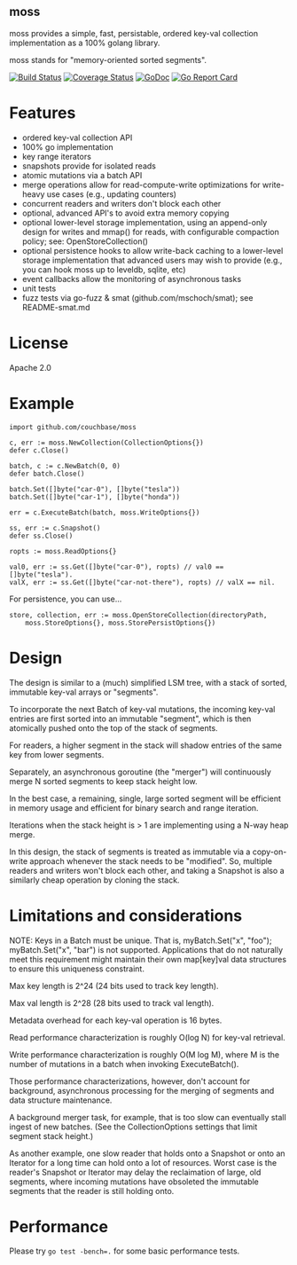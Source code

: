 moss
----

moss provides a simple, fast, persistable, ordered key-val collection
implementation as a 100% golang library.

moss stands for "memory-oriented sorted segments".

[![Build Status](https://travis-ci.org/couchbase/moss.svg?branch=master)](https://travis-ci.org/couchbase/moss) [![Coverage Status](https://coveralls.io/repos/github/couchbase/moss/badge.svg?branch=master)](https://coveralls.io/github/couchbase/moss?branch=master) [![GoDoc](https://godoc.org/github.com/couchbase/moss?status.svg)](https://godoc.org/github.com/couchbase/moss) [![Go Report Card](https://goreportcard.com/badge/github.com/couchbase/moss)](https://goreportcard.com/report/github.com/couchbase/moss)

Features
========

* ordered key-val collection API
* 100% go implementation
* key range iterators
* snapshots provide for isolated reads
* atomic mutations via a batch API
* merge operations allow for read-compute-write optimizations
  for write-heavy use cases (e.g., updating counters)
* concurrent readers and writers don't block each other
* optional, advanced API's to avoid extra memory copying
* optional lower-level storage implementation, using
  an append-only design for writes and mmap() for reads,
  with configurable compaction policy; see: OpenStoreCollection()
* optional persistence hooks to allow write-back caching to a
  lower-level storage implementation that advanced users may wish to
  provide (e.g., you can hook moss up to leveldb, sqlite, etc)
* event callbacks allow the monitoring of asynchronous tasks
* unit tests
* fuzz tests via go-fuzz & smat (github.com/mschoch/smat);
  see README-smat.md

License
=======

Apache 2.0

Example
=======

    import github.com/couchbase/moss

    c, err := moss.NewCollection(CollectionOptions{})
    defer c.Close()

    batch, c := c.NewBatch(0, 0)
    defer batch.Close()

    batch.Set([]byte("car-0"), []byte("tesla"))
    batch.Set([]byte("car-1"), []byte("honda"))

    err = c.ExecuteBatch(batch, moss.WriteOptions{})

    ss, err := c.Snapshot()
    defer ss.Close()

    ropts := moss.ReadOptions{}

    val0, err := ss.Get([]byte("car-0"), ropts) // val0 == []byte("tesla").
    valX, err := ss.Get([]byte("car-not-there"), ropts) // valX == nil.

For persistence, you can use...

    store, collection, err := moss.OpenStoreCollection(directoryPath,
        moss.StoreOptions{}, moss.StorePersistOptions{})

Design
======

The design is similar to a (much) simplified LSM tree, with a stack of
sorted, immutable key-val arrays or "segments".

To incorporate the next Batch of key-val mutations, the incoming
key-val entries are first sorted into an immutable "segment", which is
then atomically pushed onto the top of the stack of segments.

For readers, a higher segment in the stack will shadow entries of the
same key from lower segments.

Separately, an asynchronous goroutine (the "merger") will continuously
merge N sorted segments to keep stack height low.

In the best case, a remaining, single, large sorted segment will be
efficient in memory usage and efficient for binary search and range
iteration.

Iterations when the stack height is > 1 are implementing using a N-way
heap merge.

In this design, the stack of segments is treated as immutable via a
copy-on-write approach whenever the stack needs to be "modified".  So,
multiple readers and writers won't block each other, and taking a
Snapshot is also a similarly cheap operation by cloning the stack.

Limitations and considerations
==============================

NOTE: Keys in a Batch must be unique.  That is, myBatch.Set("x",
"foo"); myBatch.Set("x", "bar") is not supported.  Applications that
do not naturally meet this requirement might maintain their own
map[key]val data structures to ensure this uniqueness constraint.

Max key length is 2^24 (24 bits used to track key length).

Max val length is 2^28 (28 bits used to track val length).

Metadata overhead for each key-val operation is 16 bytes.

Read performance characterization is roughly O(log N) for key-val
retrieval.

Write performance characterization is roughly O(M log M), where M is
the number of mutations in a batch when invoking ExecuteBatch().

Those performance characterizations, however, don't account for
background, asynchronous processing for the merging of segments and
data structure maintenance.

A background merger task, for example, that is too slow can eventually
stall ingest of new batches.  (See the CollectionOptions settings that
limit segment stack height.)

As another example, one slow reader that holds onto a Snapshot or onto
an Iterator for a long time can hold onto a lot of resources.  Worst
case is the reader's Snapshot or Iterator may delay the reclaimation
of large, old segments, where incoming mutations have obsoleted the
immutable segments that the reader is still holding onto.

Performance
===========

Please try `go test -bench=.` for some basic performance tests.
